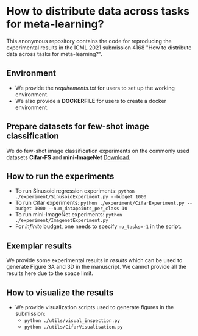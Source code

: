 # How to distribute data across tasks for meta-learning?
This anonymous repository contains the code for reproducing the experimental results in the ICML 2021 submission 4168 "How to distribute data across tasks for meta-learning?".
## Environment
* We provide the *requirements.txt* for users to set up the working environment.
* We also provide a **DOCKERFILE** for users to create a docker environment.
## Prepare datasets for few-shot image classification
We do few-shot image classification experiments on the commonly used datasets **Cifar-FS** and **mini-ImageNet** [Download](https://github.com/bertinetto/r2d2).
## How to run the experiments
* To run Sinusoid regression experiments:
`python ./experiment/SinusoidExperiment.py --budget 1000`
* To run Cifar experiments: 
`python ./experiment/CifarExperiment.py --budget 1000 --num_datapoints_per_class 10`
* To run mini-ImageNet experiments:
`python ./experiment/ImagenetExperiment.py`
* For *infinite* budget, one needs to specify `no_tasks=-1` in the script.

## Exemplar results
We provide some experimental results in *results* which can be used to generate Figure 3A and 3D in the manuscript. We cannot provide all the results here due to the space limit.

## How to visualize the results
* We provide visualization scripts used to generate figures in the submission:
  * `python ./utils/visual_inspection.py`
  * `python ./utils/CifarVisualisation.py`
  
